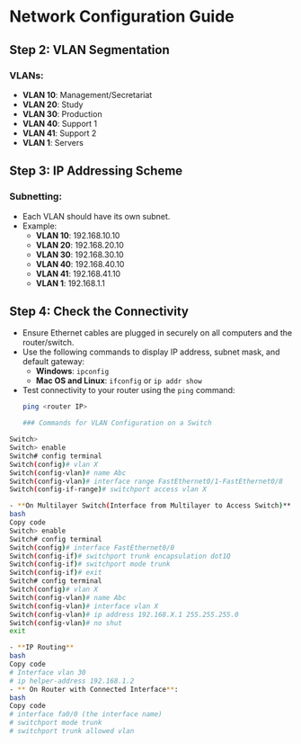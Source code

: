 # Network Configuration Guide

## Step 2: VLAN Segmentation

### VLANs:
- **VLAN 10**: Management/Secretariat
- **VLAN 20**: Study
- **VLAN 30**: Production
- **VLAN 40**: Support 1
- **VLAN 41**: Support 2
- **VLAN 1**: Servers

## Step 3: IP Addressing Scheme

### Subnetting:
- Each VLAN should have its own subnet.
- Example:
  - **VLAN 10**: 192.168.10.10
  - **VLAN 20**: 192.168.20.10
  - **VLAN 30**: 192.168.30.10
  - **VLAN 40**: 192.168.40.10
  - **VLAN 41**: 192.168.41.10
  - **VLAN 1**: 192.168.1.1

## Step 4: Check the Connectivity
- Ensure Ethernet cables are plugged in securely on all computers and the router/switch.
- Use the following commands to display IP address, subnet mask, and default gateway:
  - **Windows**: `ipconfig`
  - **Mac OS and Linux**: `ifconfig` or `ip addr show`
- Test connectivity to your router using the `ping` command:
  ```bash
  ping <router IP>

  ### Commands for VLAN Configuration on a Switch

```bash
Switch>
Switch> enable
Switch# config terminal
Switch(config)# vlan X
Switch(config-vlan)# name Abc
Switch(config-vlan)# interface range FastEthernet0/1-FastEthernet0/8
Switch(config-if-range)# switchport access vlan X

- **On Multilayer Switch(Interface from Multilayer to Access Switch)**:
bash
Copy code
Switch> enable
Switch# config terminal
Switch(config)# interface FastEthernet0/0
Switch(config-if)# switchport trunk encapsulation dot1Q
Switch(config-if)# switchport mode trunk
Switch(config-if)# exit
Switch# config terminal
Switch(config)# vlan X
Switch(config-vlan)# name Abc
Switch(config-vlan)# interface vlan X
Switch(config-vlan)# ip address 192.168.X.1 255.255.255.0
Switch(config-vlan)# no shut
exit

- **IP Routing**
bash
Copy code
# Interface vlan 30
# ip helper-address 192.168.1.2
- ** On Router with Connected Interface**:
bash
Copy code
# interface fa0/0 (the interface name)
# switchport mode trunk
# switchport trunk allowed vlan 
